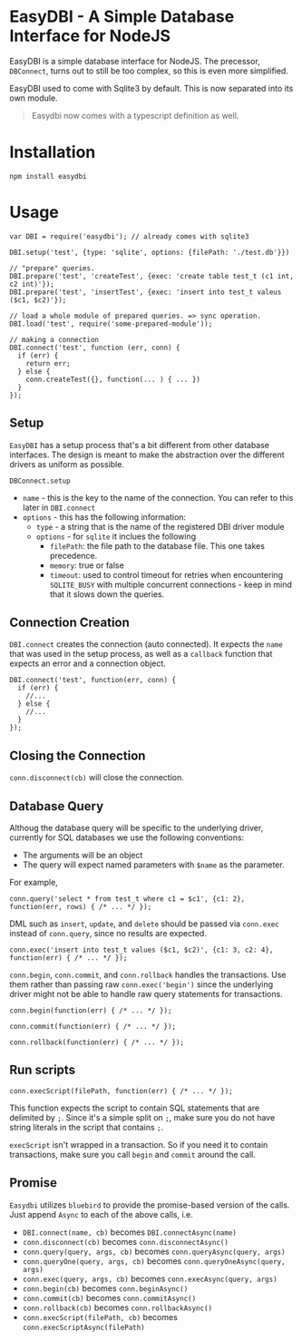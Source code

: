 # EasyDBI - A Simple Database Interface for NodeJS

EasyDBI is a simple database interface for NodeJS. The precessor, `DBConnect`, turns out to still be too complex, so this is even more simplified.

EasyDBI used to come with Sqlite3 by default. This is now separated into its own module.

> Easydbi now comes with a typescript definition as well.

# Installation

    npm install easydbi

# Usage

    var DBI = require('easydbi'); // already comes with sqlite3
    
    DBI.setup('test', {type: 'sqlite', options: {filePath: './test.db'}})
    
    // "prepare" queries. 
    DBI.prepare('test', 'createTest', {exec: 'create table test_t (c1 int, c2 int)'});
    DBI.prepare('test', 'insertTest', {exec: 'insert into test_t valeus ($c1, $c2)'});
    
    // load a whole module of prepared queries. => sync operation. 
    DBI.load('test', require('some-prepared-module'));
    
    // making a connection
    DBI.connect('test', function (err, conn) {
      if (err) {
        return err;
      } else {
        conn.createTest({}, function(... ) { ... })
      }
    });


## Setup

`EasyDBI` has a setup process that's a bit different from other database interfaces. The design is meant to make
the abstraction over the different drivers as uniform as possible.

`DBConnect.setup` 

* `name` - this is the key to the name of the connection. You can refer to this later in `DBI.connect`
* `options` - this has the following information: 
  * `type` - a string that is the name of the registered DBI driver module
  * `options` - for `sqlite` it inclues the following
    * `filePath`: the file path to the database file. This one takes precedence.
    * `memory`: true or false
    * `timeout`: used to control timeout for retries when encountering `SQLITE_BUSY` with multiple concurrent connections - keep in mind that it slows down the queries.

## Connection Creation

`DBI.connect` creates the connection (auto connected). It expects the `name` that was used in the setup process, as well as a `callback` function that expects an error and a connection object. 

    DBI.connect('test', function(err, conn) {
      if (err) {
        //...  
      } else {
        //...
      }
    });

## Closing the Connection

`conn.disconnect(cb)` will close the connection.

## Database Query

Althoug the database query will be specific to the underlying driver, currently for SQL databases we use the following conventions: 

* The arguments will be an object
* The query will expect named parameters with `$name` as the parameter.

For example, 

    conn.query('select * from test_t where c1 = $c1', {c1: 2}, function(err, rows) { /* ... */ });

DML such as `insert`, `update`, and `delete` should be passed via `conn.exec` instead of `conn.query`, since no results are expected. 

    conn.exec('insert into test_t values ($c1, $c2)', {c1: 3, c2: 4}, function(err) { /* ... */ });

`conn.begin`, `conn.commit`, and `conn.rollback` handles the transactions. Use them rather than passing raw `conn.exec('begin')` since the underlying driver might not be able to handle raw query statements for transactions.

    conn.begin(function(err) { /* ... */ });
    
    conn.commit(function(err) { /* ... */ });
    
    conn.rollback(function(err) { /* ... */ });

## Run scripts

    conn.execScript(filePath, function(err) { /* ... */ });

This function expects the script to contain SQL statements that are delimited by `;`. Since it's a simple split on `;`, make sure you do not have string literals 
in the script that contains `;`.

`execScript` isn't wrapped in a transaction. So if you need it to contain transactions, make sure you call `begin` and `commit` around the call.

## Promise

`Easydbi` utilizes `bluebird` to provide the promise-based version of the calls. Just append `Async` to each of the above calls, i.e. 

* `DBI.connect(name, cb)` becomes `DBI.connectAsync(name)`
* `conn.disconnect(cb)` becomes `conn.disconnectAsync()`
* `conn.query(query, args, cb)` becomes `conn.queryAsync(query, args)`
* `conn.queryOne(query, args, cb)` becomes `conn.queryOneAsync(query, args)`
* `conn.exec(query, args, cb)` becomes `conn.execAsync(query, args)`
* `conn.begin(cb)` becomes `conn.beginAsync()`
* `conn.commit(cb)` becomes `conn.commitAsync()`
* `conn.rollback(cb)` becomes `conn.rollbackAsync()`
* `conn.execScript(filePath, cb)` becomes `conn.execScriptAsync(filePath)`





